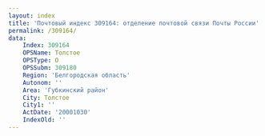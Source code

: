 ```yaml
---
layout: index
title: 'Почтовый индекс 309164: отделение почтовой связи Почты России'
permalink: /309164/
data:
    Index: 309164
    OPSName: Толстое
    OPSType: О
    OPSSubm: 309180
    Region: 'Белгородская область'
    Autonom: ''
    Area: 'Губкинский район'
    City: Толстое
    City1: ''
    ActDate: '20001030'
    IndexOld: ''
---
```

